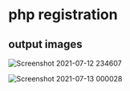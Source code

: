 # php registration
## output images
![Screenshot 2021-07-12 234607](https://user-images.githubusercontent.com/72956653/125336604-9d992f80-e36b-11eb-87aa-7989c831a98c.png)

![Screenshot 2021-07-13 000028](https://user-images.githubusercontent.com/72956653/125338210-8ce9b900-e36d-11eb-8b09-ed71b35a7f02.png)

